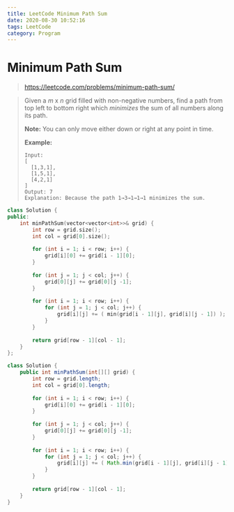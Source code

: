 ```yaml
---
title: LeetCode Minimum Path Sum
date: 2020-08-30 10:52:16
tags: LeetCode
category: Program
---
```

# Minimum Path Sum

> https://leetcode.com/problems/minimum-path-sum/

> Given a *m* x *n* grid filled with non-negative numbers, find a path from top left to bottom right which *minimizes* the sum of all numbers along its path.
>
> **Note:** You can only move either down or right at any point in time.
>
> **Example:**
>
> ```
> Input:
> [
>   [1,3,1],
>   [1,5,1],
>   [4,2,1]
> ]
> Output: 7
> Explanation: Because the path 1→3→1→1→1 minimizes the sum.
> ```

```c++
class Solution {
public:
    int minPathSum(vector<vector<int>>& grid) {
        int row = grid.size();
        int col = grid[0].size();
        
        for (int i = 1; i < row; i++) {
            grid[i][0] += grid[i - 1][0];
        }
        
        for (int j = 1; j < col; j++) {
            grid[0][j] += grid[0][j -1];
        }
        
        for (int i = 1; i < row; i++) {
            for (int j = 1; j < col; j++) {
                grid[i][j] += ( min(grid[i - 1][j], grid[i][j - 1]) );
            }
        }
        
        return grid[row - 1][col - 1];
    }
};
```

```java
class Solution {
    public int minPathSum(int[][] grid) {
        int row = grid.length;
        int col = grid[0].length;
        
        for (int i = 1; i < row; i++) {
            grid[i][0] += grid[i - 1][0];
        }
        
        for (int j = 1; j < col; j++) {
            grid[0][j] += grid[0][j -1];
        }
        
        for (int i = 1; i < row; i++) {
            for (int j = 1; j < col; j++) {
                grid[i][j] += ( Math.min(grid[i - 1][j], grid[i][j - 1]) );
            }
        }
        
        return grid[row - 1][col - 1];
    }
}
```
